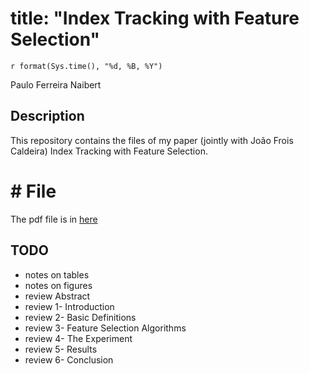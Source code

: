 title: "Index Tracking with Feature Selection" 
=======

`r format(Sys.time(), "%d, %B, %Y")`

Paulo Ferreira Naibert

## Description

This repository contains the files of my paper (jointly with João Frois Caldeira) Index Tracking with Feature Selection.

# # File

The pdf file is in [here](./it-featsel.pdf)

## TODO

- notes on tables
- notes on figures
- review Abstract
- review 1- Introduction
- review 2- Basic Definitions
- review 3- Feature Selection Algorithms
- review 4- The Experiment
- review 5- Results
- review 6- Conclusion

